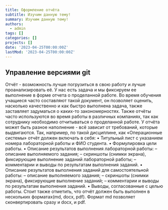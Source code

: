 ```yaml
---
title: Оформление отчёта
subtitle: Изучим данную тему!
summary: Изучим данную тему!
authors:
  - admin
tags: []
categories: []
projects: []
date: '2023-04-25T00:00:00Z'
lastMod: '2023-04-25T00:00:00Z'
---
```


## Управление версиями git

Отчёт - возможность лучше погрузиться в свою работу и лучше проанализировать её. У нас есть задача и мы фиксируем ее выполнение в форме отчета о проделанной работе. Во время обучения учащиеся часто составляют такой документ, он позволяет оценить, насколько качественно и как быстро выполнена задача, также заставляет задуматься о каких-то закономерностях. Также отчёты часто используются во время работы в различных компаниях, так как сотруднику необходимо отчитываться о проделанной работе. У отчёта может быть разное наполнение - всё зависит от требований, которые выдвигаются. 
Так, например, по такой дисциплине, как «Операционные системы» отчёт должен включать в себя: 
• Титульный лист с указанием номера лабораторной работы и ФИО студента. 
• Формулировка цели работы. 
• Описание результатов выполнения лабораторной работы:
– описание выполняемого задания; 
– скриншоты (снимки экрана), фиксирующие выполнение заданий лабораторной работы;
– комментарии и выводы по результатам выполнения заданий. 
• Описание результатов выполнения заданий для самостоятельной работы: 
– описание выполняемого задания; 
– скриншоты (снимки экрана), фиксирующие выполнение заданий;
– комментарии и выводы по результатам выполнения заданий. 
• Выводы, согласованные с целью работы.
Стоит также отметить, что отчёт должен быть выполнен в нескольких форматах(md, docx, pdf). Формат md позволяет сконвертировать сразу и docx, и pdf.

